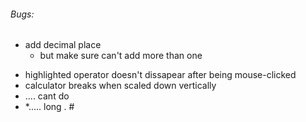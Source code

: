 ###### _Bugs:_
* add decimal place
    * but make sure can't add more than one
+ highlighted operator doesn't dissapear after being mouse-clicked
+ calculator breaks when scaled down vertically
+ .... cant do 
+ *..... long . #
